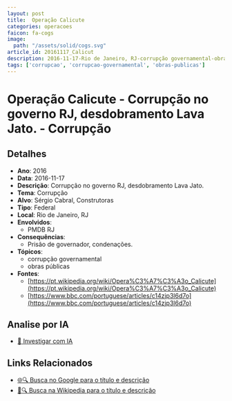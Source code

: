 ```yaml
---
layout: post
title:  Operação Calicute
categories: operacoes
faicon: fa-cogs
image:
  path: "/assets/solid/cogs.svg"
article_id: 20161117_Calicut
description: 2016-11-17-Rio de Janeiro, RJ-corrupção governamental-obras públicas
tags: ['corrupcao', 'corrupcao-governamental', 'obras-publicas']
---
```


# Operação Calicute - Corrupção no governo RJ, desdobramento Lava Jato. - Corrupção

## Detalhes
- **Ano**: 2016
- **Data**: 2016-11-17
- **Descrição**: Corrupção no governo RJ, desdobramento Lava Jato.
- **Tema**: Corrupção
- **Alvo**: Sérgio Cabral, Construtoras
- **Tipo**: Federal
- **Local**: Rio de Janeiro, RJ
- **Envolvidos**:
  - PMDB RJ
- **Consequências**:
  - Prisão de governador, condenações.
- **Tópicos**:
  - corrupção governamental
  - obras públicas
- **Fontes**:
  - [https://pt.wikipedia.org/wiki/Opera%C3%A7%C3%A3o_Calicute](https://pt.wikipedia.org/wiki/Opera%C3%A7%C3%A3o_Calicute)
  - [https://www.bbc.com/portuguese/articles/c14zjp3l6d7o](https://www.bbc.com/portuguese/articles/c14zjp3l6d7o)

## Analise por IA
- [🤖 Investigar com IA](https://www.perplexity.ai/search?q=%22opera%C3%A7%C3%A3o%20policial%20Brasil%22%20Opera%C3%A7%C3%A3o%20Calicute%20Corrup%C3%A7%C3%A3o%20no%20governo%20RJ%2C%20desdobramento%20Lava%20Jato.%20Rio%20de%20Janeiro%2C%20RJ%202016-11-17)

## Links Relacionados
- [🌐🔍 Busca no Google para o título e descrição](https://www.google.com/search?q=%22opera%C3%A7%C3%A3o%20policial%20Brasil%22%20Opera%C3%A7%C3%A3o%20Calicute%20Corrup%C3%A7%C3%A3o%20no%20governo%20RJ%2C%20desdobramento%20Lava%20Jato.%20Rio%20de%20Janeiro%2C%20RJ%202016-11-17)
- [📖🔍 Busca na Wikipedia para o título e descrição](https://pt.wikipedia.org/w/index.php?search=%22opera%C3%A7%C3%A3o%20policial%20Brasil%22%20Opera%C3%A7%C3%A3o%20Calicute%20Corrup%C3%A7%C3%A3o%20no%20governo%20RJ%2C%20desdobramento%20Lava%20Jato.%20Rio%20de%20Janeiro%2C%20RJ%202016-11-17)

